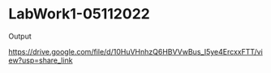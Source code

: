 # LabWork1-05112022

Output

https://drive.google.com/file/d/10HuVHnhzQ6HBVVwBus_I5ye4ErcxxFTT/view?usp=share_link
